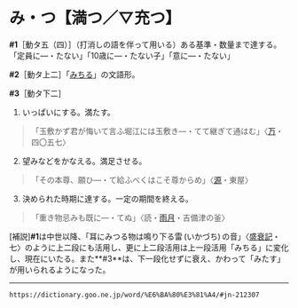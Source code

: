 # み・つ【満つ／▽充つ】
**\#1**［動タ五（四）］（打消しの語を伴って用いる）ある基準・数量まで達する。「定員に―・たない」「10歳に―・たない子」「意に―・たない」

**\#2**［動タ上二］「[みちる](https://dictionary.goo.ne.jp/word/%E6%BA%80%E3%81%A1%E3%82%8B/#jn-212298)」の文語形。

**\#3**［動タ下二］
1. いっぱいにする。満たす。    
>「玉敷かず君が悔いて言ふ堀江には玉敷き―・てて継ぎて通はむ」〈[万](https://dictionary.goo.ne.jp/word/%E4%B8%87%E8%91%89%E9%9B%86_%28%E3%81%BE%E3%82%93%E3%82%88%E3%81%86%E3%81%97%E3%82%85%E3%81%86%29/#jn-210648)・四〇五七〉        
2. 望みなどをかなえる。満足させる。    
>「その本尊、願ひ―・て給ふべくはこそ尊からめ」〈[源](https://dictionary.goo.ne.jp/word/%E6%BA%90%E6%B0%8F%E7%89%A9%E8%AA%9E/#jn-69890)・東屋〉
3. 決められた時期に達する。一定の期間を終える。    
>「重き物忌みも既に―・てぬ」〈読・[雨月](https://dictionary.goo.ne.jp/word/%E9%9B%A8%E6%9C%88%E7%89%A9%E8%AA%9E/#jn-18325)・吉備津の釜〉
        

\[補説\]**\#1**は中世以降、「耳にみつる物は鳴り下る雷 (いかづち) の音」〈[盛衰記](https://dictionary.goo.ne.jp/word/%E6%BA%90%E5%B9%B3%E7%9B%9B%E8%A1%B0%E8%A8%98/#jn-70790)・七〉のように上二段にも活用し、更に上二段活用は上一段活用「みちる」に変化し、現在にいたる。また**\#3**は、下一段化せずに衰え、かわって「みたす」が用いられるようになった。

---
`https://dictionary.goo.ne.jp/word/%E6%BA%80%E3%81%A4/#jn-212307`